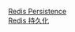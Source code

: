 [Redis Persistence](https://redis.io/topics/persistence)  
[Redis 持久化](http://redisdoc.com/topic/persistence.html)

